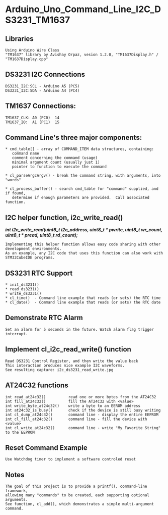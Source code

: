 # Arduino_Uno_Command_Line_I2C_DS3231_TM1637

## Libraries
    
    Using Arduino Wire Class
	"TM1637" library by Avishay Orpaz, vesion 1.2.0, "TM1637Display.h" / "TM1637Display.cpp"

## DS3231 I2C Connections
    
    DS3231_I2C:SCL - Arduino A5 (PC5)   
    DS3231_I2C:SDA - Arduino A4 (PC4)

## TM1637 Connections:
    
    TM1637_CLK: A0 (PC0)  14
    TM1637_IO:  A1 (PC1)  15

## Command Line's three major components:
    
    * cmd_table[] - array of COMMAND_ITEM data structures, containing:
       command name
       comment concerning the command (usage)
       minimal argument count (usually just 1)
       pointer to function to execute the command
    
    * cl_parseArgcArgv() - break the command string, with arguments, into "words"
    
    * cl_process_buffer() - search cmd_table for "command" supplied, and if found,
       determine if enough parameters are provided.  Call associated function.

## I2C helper function, i2c_write_read()
***int i2c_write_read(uint8_t i2c_address, uint8_t * pwrite, uint8_t wr_count, uint8_t * pread, uint8_t rd_count);***
    
    Implementing this helper function allows easy code sharing with other development environments.
    As an example, any I2C code that uses this function can also work with STM32CubeIDE programs.

## DS3231 RTC Support
    
    * init_ds3231()
    * read_ds3231()
    * write_ds3231()
    * cl_time()  - Command line example that reads (or sets) the RTC time
    * cl_date()  - Command line example that reads (or sets) the RTC date

## Demonstrate RTC Alarm
    
    Set an alarm for 5 seconds in the future. Watch alarm flag trigger interrupt.

## Implement cl_i2c_read_write() function
    
    Read DS3231 Control Register, and then write the value back
    This interaction produces nice example I2C waveforms.
    See resulting capture: i2c_ds3231_read_write.jpg

## AT24C32 functions
    
    int read_at24c32()          read one or more bytes from the AT24C32
    int fill_at24c32()          fill the AT24C32 with <value>
    int write_byte_at24c32()    write a byte to an EEROM address
    int at24c32_is_busy()       check if the device is still busy writing
    int cl_dump_at24c32()       command line - display the entire EEPROM
    int cl_fill_at24c32()       command line - fill the device with <value>
    int cl_write_at24c32()      command line - write "My Favorite String" to the EEPROM

## Reset Command Example
    
    Use Watchdog timer to implement a software controled reset

## Notes
    
    The goal of this project is to provide a printf(), command-line framework,
    allowing many "commands" to be created, each supporting optional arguments.
    See function, cl_add(), which demonstrates a simple multi-argument command.

